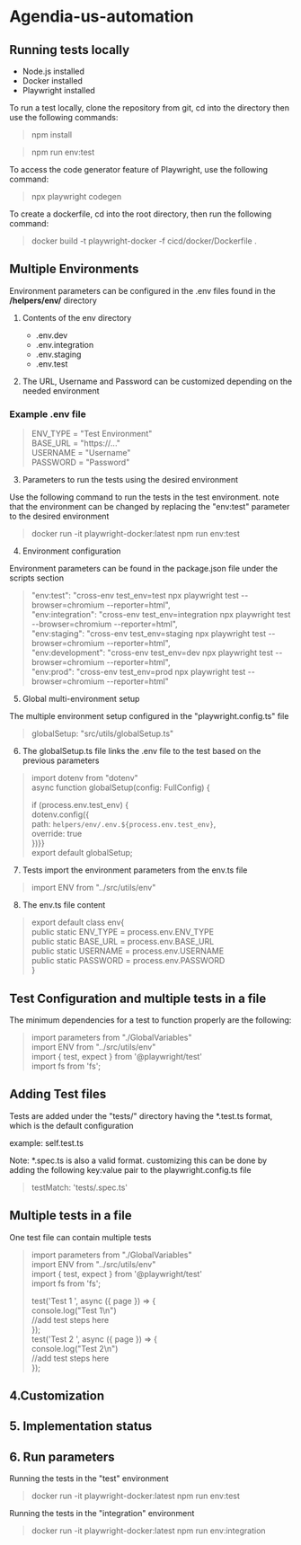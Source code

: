 # Agendia-us-automation

## Running tests locally
- Node.js installed  
- Docker installed  
- Playwright installed  

To run a test locally, clone the repository from git, cd into the directory then use  the following commands:
>npm install  

>npm run env:test


To access the code generator feature of Playwright, use the following command:
>npx playwright codegen

To create a dockerfile, cd into the root directory, then run the following command:
>docker build -t playwright-docker -f cicd/docker/Dockerfile .

## Multiple Environments 
Environment parameters can be configured in the .env files found in the **/helpers/env/** directory

1. Contents of the env directory
   - .env.dev
   - .env.integration
   - .env.staging
   - .env.test


2. The URL, Username and Password can be customized depending on the needed environment
### Example .env file
>ENV_TYPE = "Test Environment"  
>BASE_URL = "https://..."  
>USERNAME = "Username"  
>PASSWORD = "Password"


3. Parameters to run the tests using the desired environment

Use the following command to run the tests in the test environment. note that the environment can be changed by replacing the "env:test" parameter to the desired environment

>docker run -it playwright-docker:latest npm run env:test

4. Environment configuration

Environment parameters can be found in the package.json file under the scripts section

>"env:test": "cross-env test_env=test npx playwright test --browser=chromium --reporter=html",  
>"env:integration": "cross-env test_env=integration npx playwright test --browser=chromium --reporter=html",  
>"env:staging": "cross-env test_env=staging npx playwright test --browser=chromium --reporter=html",  
>"env:development": "cross-env test_env=dev npx playwright test --browser=chromium --reporter=html",  
>"env:prod": "cross-env test_env=prod npx playwright test --browser=chromium --reporter=html"  

5. Global multi-environment setup

The multiple environment setup configured in the "playwright.config.ts" file

>globalSetup: "src/utils/globalSetup.ts"  

6. The globalSetup.ts file links the .env file to the test based on the previous parameters
>import dotenv from "dotenv"  
>async function globalSetup(config: FullConfig) {  
>  
>    if (process.env.test_env) {  
>       dotenv.config({  
>           path: `helpers/env/.env.${process.env.test_env}`,  
>            override: true  
>        })}}    
>export default globalSetup;  

7. Tests import the environment parameters from the env.ts file
>import ENV from "../src/utils/env"

8. The env.ts file content

>export default class env{  
>public static ENV_TYPE = process.env.ENV_TYPE  
>public static BASE_URL = process.env.BASE_URL  
>public static USERNAME = process.env.USERNAME  
>public static PASSWORD = process.env.PASSWORD  
>}  


## Test Configuration and multiple tests in a file
The minimum dependencies for a test to function properly are the following:
>import parameters from "./GlobalVariables"  
>import ENV from "../src/utils/env"  
>import { test, expect } from '@playwright/test'  
>import fs from 'fs';
## Adding Test files
Tests are added under the "tests/" directory having the *.test.ts format, which is the default configuration  

example: self.test.ts

Note: *.spec.ts is also a valid format. customizing this can be done by adding the following key:value pair to the playwright.config.ts file
>testMatch: 'tests/.spec.ts'
> 
> 
## Multiple tests in a file
One test file can contain multiple tests
>import parameters from "./GlobalVariables"  
>import ENV from "../src/utils/env"  
>import { test, expect } from '@playwright/test'  
>import fs from 'fs';
>
>test('Test 1 ', async ({ page }) => {  
>console.log("Test 1\n")  
>//add test steps here  
>});  
>test('Test 2 ', async ({ page }) => {  
>console.log("Test 2\n")  
>//add test steps here  
>});
## 4.Customization


## 5. Implementation status

## 6. Run parameters
Running the tests in the "test" environment
>docker run -it playwright-docker:latest npm run env:test

Running the tests in the "integration" environment
>docker run -it playwright-docker:latest npm run env:integration

